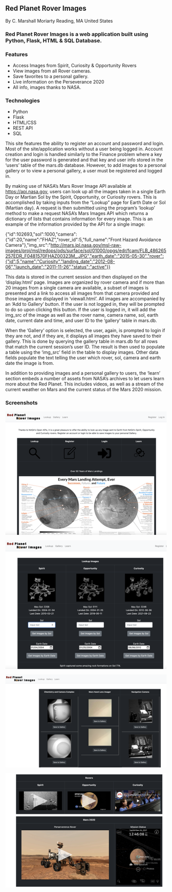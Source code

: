 ## Red Planet Rover Images
By C. Marshall Moriarty
Reading, MA United States

### Red Planet Rover Images is a web application built using Python, Flask, HTML & SQL Database.

### Features
- Access Images from Spirit, Curiosity & Opportunity Rovers
- View images from all Rover cameras.
- Save favorites to a personal gallery.
- Live information on the Perseverance 2020
- All info, images thanks to NASA.

### Technologies
- Python
- Flask
- HTML/CSS
- REST API
- SQL

This site features the ability to register an account and password and login. Most of the site/application works without a user being logged in. Account creation and login is handled similarly to the Finance problem where a key for the user password is generated and that key and user info stored in the ‘users’ table of the mars.db database. However, to add images to a personal gallery or to view a personal gallery, a user must be registered and logged in.

By making use of NASA’s Mars Rover Image API available at https://api.nasa.gov, users can look up all the images taken in a single Earth Day or Martian Sol by the Spirit, Opportunity, or Curiosity rovers. This is accomplished by taking inputs from the “Lookup” page for Earth Date or Sol (Martian day). A request is then submitted using the program’s ‘lookup’ method to make a request NASA’s Mars Images API which returns a dictionary of lists that contains information for every image. This is an example of the information provided by the API for a single image:

{"id":102693,"sol":1000,"camera": {"id":20,"name":"FHAZ","rover_id":5,"full_name":"Front Hazard Avoidance Camera"},"img_src":"http://mars.jpl.nasa.gov/msl-raw-images/proj/msl/redops/ods/surface/sol/01000/opgs/edr/fcam/FLB_486265257EDR_F0481570FHAZ00323M_.JPG","earth_date":"2015-05-30","rover":{"id":5,"name":"Curiosity","landing_date":"2012-08-06","launch_date":"2011-11-26","status":"active"}}

This data is stored in the current session and then displayed on the ‘display.html’ page. Images are organized by rover camera and if more than 20 images from a single camera are available, a subset of images is presented and a link to access all images from that camera provided and those images are displayed in ‘viewall.html’.
All images are accompanied by an ‘Add to Gallery’ button. If the user is not logged in, they will be prompted to do so upon clicking this button. If the user is logged in, it will add the img_src of the image as well as the rover name, camera name, sol, earth date, current date and time, and user ID to the ‘gallery’ table in mars.db.

When the ‘Gallery’ option is selected, the user, again, is prompted to login if they are not, and if they are, it displays all images they have saved to their gallery. This is done by querying the gallery table in mars.db for all rows that match the current session’s user ID. The result is then used to populate a table using the ‘img_src’ field in the table to display images. Other data fields populate the text telling the user which rover, sol, camera and earth date the image is from.

In addition to providing images and a personal gallery to users, the ‘learn’ section embeds a number of assets from NASA’s archives to let users learn more about the Red Planet. This includes videos, as well as a stream of the current weather on Mars and the current status of the Mars 2020 mission.

### Screenshots
![Landing Page](./static/images/readme_images/landing_screenshot.png)

![Search Page](./static/images/readme_images/search_screenshot.png)

![Results Page](./static/images/readme_images/results_screenshot.png)

![Learn Page](./static/images/readme_images/learn_screenshot.png)
